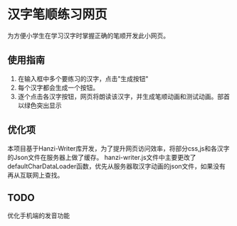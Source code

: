 # 汉字笔顺练习网页
为方便小学生在学习汉字时掌握正确的笔顺开发此小网页。
## 使用指南
1. 在输入框中多个要练习的汉字，点击"生成按钮"
2. 每个汉字都会生成一个按钮。
3. 逐个点击各汉字按钮，网页将朗读该汉字，并生成笔顺动画和测试动画。部首以绿色突出显示
## 优化项
本项目基于Hanzi-Writer库开发，为了提升网页访问效率，将部分css,js和各汉字的Json文件在服务器上做了缓存。
hanzi-writer.js文件中主要更改了defaultCharDataLoader函数，优先从服务器取汉字动画的json文件，如果没有再从互联网上查找。
## TODO
优化手机端的发音功能

